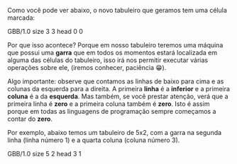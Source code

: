 Como você pode ver abaixo, o novo tabuleiro que geramos tem uma célula marcada:

<gs-board>
  GBB/1.0
    size 3 3
    head 0 0
</gs-board>

Por que isso acontece? Porque em nosso tabuleiro teremos uma máquina que possui uma **garra** que em todos os momentos estará localizada em alguma das células do tabuleiro, isso irá nos permitir executar várias operações sobre ele,  (iremos conhecer, paciência  :grin:).

Algo importante: observe que contamos as linhas de baixo para cima e as colunas da esquerda para a direita. A primeira **linha** é a **inferior** e a primeira **coluna** é a da **esquerda**. Mas também, se você prestar atenção, verá que a primeira linha é **zero** e a primeira coluna também é **zero**. Isto é assim porque em todas as linguagens de programação sempre começamos a contar do **zero**.



Por exemplo, abaixo temos um tabuleiro de 5x2, com a garra na segunda linha (linha número 1) e a quarta coluna (coluna número 3).


<gs-board>
  GBB/1.0
    size 5 2
    head 3 1
</gs-board>
